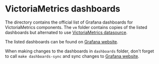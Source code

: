 # VictoriaMetrics dashboards

The directory contains the official list of Grafana dashboards for VictoriaMetrics components.
The `vm` folder contains copies of the listed dashboards but alternated to use 
[VictoriaMetrics datasource](https://github.com/VictoriaMetrics/grafana-datasource).

The listed dashboards can be found on [Grafana website](https://grafana.com/orgs/victoriametrics/dashboards).

When making changes to the dashboards in `dashboards` folder, don't forget to call `make dashboards-sync`
and sync changes to [Grafana website](https://grafana.com/orgs/victoriametrics/dashboards).